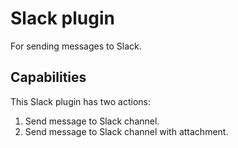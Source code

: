 # Slack plugin

For sending messages to Slack.

## Capabilities

This Slack plugin has two actions:

1. Send message to Slack channel.
2. Send message to Slack channel with attachment.
